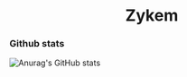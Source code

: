 
<h1 align="center">Zykem</h1>

<p align="center">

</p>


### Github stats
![Anurag's GitHub stats](https://github-readme-stats.vercel.app/api?username=anuraghazra&show_icons=true&theme=radical)


<br />

